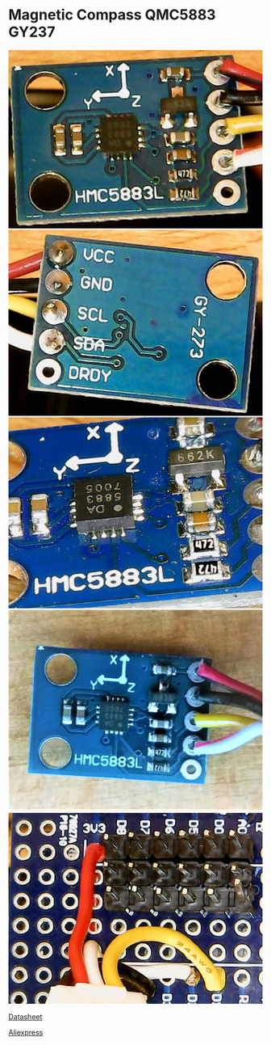 Magnetic Compass QMC5883 GY237
==============================

![DA-5883-7005](img/DA-5883-7005.jpg)
![GY-273-Back.jpg](img/GY-273-Back.jpg)
![HMC5883L.jpg](img/HMC5883L.jpg)
![Top.jpg](img/Top.jpg)
![Prototype-Board.jpg](img/Prototype-Board.jpg)

[Datasheet](img/http://wiki.epalsite.com/images/7/72/QMC5883L-Datasheet-1.0.pdf)

[Aliexpress](img/https://de.aliexpress.com/item/33050464173.html)